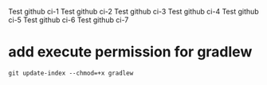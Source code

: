 Test github ci-1
Test github ci-2
Test github ci-3
Test github ci-4
Test github ci-5
Test github ci-6
Test github ci-7

# add execute permission for gradlew
`git update-index --chmod=+x gradlew`
